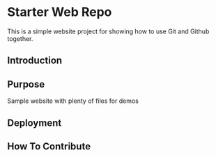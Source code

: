 # Starter Web Repo

This is a simple website project for showing how to use Git and Github together. 

## Introduction

## Purpose

Sample website with plenty of files for demos

## Deployment


## How To Contribute

